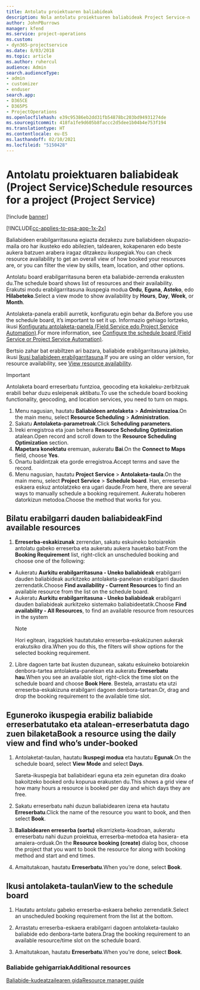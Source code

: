 ```yaml
---
title: Antolatu proiektuaren baliabideak
description: Nola antolatu proiektuaren baliabideak Project Service-n
author: JohnPBurrows
manager: kfend
ms.service: project-operations
ms.custom:
- dyn365-projectservice
ms.date: 8/03/2018
ms.topic: article
ms.author: ruhercul
audience: Admin
search.audienceType:
- admin
- customizer
- enduser
search.app:
- D365CE
- D365PS
- ProjectOperations
ms.openlocfilehash: e39c95386eb2dd31fb54878bc203bd94931274de
ms.sourcegitcommit: 418fa1fe9d605b8faccc2d5dee1b04b4e753f194
ms.translationtype: HT
ms.contentlocale: eu-ES
ms.lasthandoff: 02/10/2021
ms.locfileid: "5150428"
---
```

# <a name="schedule-resources-for-a-project-project-service"></a><span data-ttu-id="4d699-103">Antolatu proiektuaren baliabideak (Project Service)</span><span class="sxs-lookup"><span data-stu-id="4d699-103">Schedule resources for a project (Project Service)</span></span>

[!include [banner](../includes/psa-now-project-operations.md)]

[!INCLUDE[cc-applies-to-psa-app-1x-2x](../includes/cc-applies-to-psa-app-1x-2x.md)]

<span data-ttu-id="4d699-104">Baliabideen erabilgarritasuna egiazta dezakezu zure baliabideen okupazio-maila oro har ikusteko edo abilezien, taldearen, kokapenaren edo beste aukera batzuen arabera iragaz ditzakezu ikuspegiak.</span><span class="sxs-lookup"><span data-stu-id="4d699-104">You can check resource availability to get an overall view of how booked your resources are, or you can filter the view by skills, team, location, and other options.</span></span>  
  
<span data-ttu-id="4d699-105">Antolatu board erabilgarritasuna beren eta baliabide-zerrenda erakusten du.</span><span class="sxs-lookup"><span data-stu-id="4d699-105">The schedule board shows list of resources and their availability.</span></span> <span data-ttu-id="4d699-106">Erakutsi modu erabilgarritasuna ikuspegia modua **Ordu**, **Eguna**, **Asteko**, edo **Hilabeteko**.</span><span class="sxs-lookup"><span data-stu-id="4d699-106">Select a view mode to show availability by **Hours**, **Day**, **Week**, or **Month**.</span></span>  
  
<span data-ttu-id="4d699-107">Antolaketa-panela erabili aurretik, konfiguratu egin behar da.</span><span class="sxs-lookup"><span data-stu-id="4d699-107">Before you use the schedule board, it’s important to set it up.</span></span> <span data-ttu-id="4d699-108">Informazio gehiago lortzeko, ikusi [Konfiguratu antolaketa-panela (Field Service edo Project Service Automation)](https://docs.microsoft.com/dynamics365/field-service/configure-schedule-board).</span><span class="sxs-lookup"><span data-stu-id="4d699-108">For more information, see [Configure the schedule board (Field Service or Project Service Automation)](https://docs.microsoft.com/dynamics365/field-service/configure-schedule-board).</span></span>
  
<span data-ttu-id="4d699-109">Bertsio zahar bat erabiltzen ari bazara, baliabide erabilgarritasuna jakiteko, ikusi [Ikusi baliabideen erabilgarritasuna](../psa/view-resource-availability.md).</span><span class="sxs-lookup"><span data-stu-id="4d699-109">If you are using an older version, for resource availability, see [View resource availability](../psa/view-resource-availability.md).</span></span>  

> [!IMPORTANT]
>  <span data-ttu-id="4d699-110">Antolaketa board erreserbatu funtzioa, geocoding eta kokaleku-zerbitzuak erabili behar duzu esleipenak aktibatu.</span><span class="sxs-lookup"><span data-stu-id="4d699-110">To use the schedule board booking functionality, geocoding, and location services, you need to turn on maps.</span></span>  
> 
> 1. <span data-ttu-id="4d699-111">Menu nagusian, hautatu **Baliabideen antolaketa** > **Administrazioa**.</span><span class="sxs-lookup"><span data-stu-id="4d699-111">On the main menu, select **Resource Scheduling** > **Administration**.</span></span>  
> 2. <span data-ttu-id="4d699-112">Sakatu **Antolaketa-parametroak**.</span><span class="sxs-lookup"><span data-stu-id="4d699-112">Click **Scheduling parameters**.</span></span>  
> 3. <span data-ttu-id="4d699-113">Ireki erregistroa eta joan behera **Resource Scheduling Optimization** atalean.</span><span class="sxs-lookup"><span data-stu-id="4d699-113">Open record and scroll down to the **Resource Scheduling Optimization** section.</span></span>  
> 4. <span data-ttu-id="4d699-114">**Mapetara konektatu** eremuan, aukeratu **Bai**.</span><span class="sxs-lookup"><span data-stu-id="4d699-114">On the **Connect to Maps** field, choose **Yes**.</span></span>  
> 5. <span data-ttu-id="4d699-115">Onartu baldintzak eta gorde erregistroa.</span><span class="sxs-lookup"><span data-stu-id="4d699-115">Accept terms and save the record.</span></span>  
> 6. <span data-ttu-id="4d699-116">Menu nagusian, hautatu **Project Service** > **Antolaketa-taula**.</span><span class="sxs-lookup"><span data-stu-id="4d699-116">On the main menu, select **Project Service** > **Schedule board**.</span></span> <span data-ttu-id="4d699-117">Han, erreserba-eskaera eskuz antolatzeko era ugari daude.</span><span class="sxs-lookup"><span data-stu-id="4d699-117">From here, there are several ways to manually schedule a booking requirement.</span></span> <span data-ttu-id="4d699-118">Aukeratu hoberen datorkizun metodoa.</span><span class="sxs-lookup"><span data-stu-id="4d699-118">Choose the method that works for you.</span></span>
  
## <a name="find-available-resources"></a><span data-ttu-id="4d699-119">Bilatu erabilgarri dauden baliabideak</span><span class="sxs-lookup"><span data-stu-id="4d699-119">Find available resources</span></span>

1.  <span data-ttu-id="4d699-120">**Erreserba-eskakizunak** zerrendan, sakatu eskuineko botoiarekin antolatu gabeko erreserba eta aukeratu aukera hauetako bat:</span><span class="sxs-lookup"><span data-stu-id="4d699-120">From the **Booking Requirement** list, right-click an unscheduled booking and choose one of the following:</span></span>  
  
- <span data-ttu-id="4d699-121">Aukeratu **Aurkitu erabilgarritasuna - Uneko baliabideak** erabilgarri dauden baliabideak aurkitzeko antolaketa-panelean erabilgarri dauden zerrendatik.</span><span class="sxs-lookup"><span data-stu-id="4d699-121">Choose **Find availability - Current Resources** to find an available resource from the list on the schedule board.</span></span>  
- <span data-ttu-id="4d699-122">Aukeratu **Aurkitu erabilgarritasuna - Uneko baliabideak** erabilgarri dauden baliabideak aurkitzeko sistemako baliabideetatik.</span><span class="sxs-lookup"><span data-stu-id="4d699-122">Choose **Find availability - All Resources**, to find an available resource from resources in the system</span></span>  
   > [!NOTE]
   >  <span data-ttu-id="4d699-123">Hori egitean, iragazkiek hautatutako erreserba-eskakizunen aukerak erakutsiko dira.</span><span class="sxs-lookup"><span data-stu-id="4d699-123">When you do this, the filters will show options for the selected booking requirement.</span></span>  
  
2. <span data-ttu-id="4d699-124">Libre dagoen tarte bat ikusten duzunean, sakatu eskuineko botoiarekin denbora-tartea antolaketa-panelean eta aukeratu **Erreserbatu hau**.</span><span class="sxs-lookup"><span data-stu-id="4d699-124">When you see an available slot, right-click the time slot on the schedule board and choose **Book Here**.</span></span> <span data-ttu-id="4d699-125">Bestela, arrastatu eta utzi erreserba-eskakizuna erabilgarri dagoen denbora-tartean.</span><span class="sxs-lookup"><span data-stu-id="4d699-125">Or, drag and drop the booking requirement to the available time slot.</span></span>  
  

## <a name="book-a-resource-using-the-daily-view-and-find-whos-under-booked"></a><span data-ttu-id="4d699-126">Eguneroko ikuspegia erabiliz baliabide erreserbatutako eta atalean-erreserbatuta dago zuen bilaketa</span><span class="sxs-lookup"><span data-stu-id="4d699-126">Book a resource using the daily view and find who’s under-booked</span></span>
  
1.  <span data-ttu-id="4d699-127">Antolaketat-taulan, hautatu **Ikuspegi modua** eta hautatu **Egunak**.</span><span class="sxs-lookup"><span data-stu-id="4d699-127">On the schedule board, select **View Mode** and select **Days**.</span></span>  
  
    <span data-ttu-id="4d699-128">Sareta-ikuspegia bat baliabideari eguna eta zein egunetan dira doako bakoitzeko booked ordu kopurua erakusten du.</span><span class="sxs-lookup"><span data-stu-id="4d699-128">This shows a grid view of how many hours a resource is booked per day and which days they are free.</span></span>  
  
2.  <span data-ttu-id="4d699-129">Sakatu erreserbatu nahi duzun baliabidearen izena eta hautatu **Erreserbatu**.</span><span class="sxs-lookup"><span data-stu-id="4d699-129">Click the name of the resource you want to book, and then select **Book**.</span></span>  
  
3.  <span data-ttu-id="4d699-130">**Baliabidearen erreserba (sortu)** elkarrizketa-koadroan, aukeratu erreserbatu nahi duzun proiektua, erreserba-metodoa eta hasiera- eta amaiera-orduak.</span><span class="sxs-lookup"><span data-stu-id="4d699-130">On the **Resource booking (create)** dialog box, choose the project that you want to book the resource for along with booking method and start and end times.</span></span>  
  
4.  <span data-ttu-id="4d699-131">Amaitutakoan, hautatu **Erreserbatu**.</span><span class="sxs-lookup"><span data-stu-id="4d699-131">When you’re done, select **Book**.</span></span>  
  
## <a name="view-to-the-schedule-board"></a><span data-ttu-id="4d699-132">Ikusi antolaketa-taulan</span><span class="sxs-lookup"><span data-stu-id="4d699-132">View to the schedule board</span></span>
  
1.  <span data-ttu-id="4d699-133">Hautatu antolatu gabeko erreserba-eskaera beheko zerrendatik.</span><span class="sxs-lookup"><span data-stu-id="4d699-133">Select an unscheduled booking requirement from the list at the bottom.</span></span>  
  
2.  <span data-ttu-id="4d699-134">Arrastatu erreserba-eskaera erabilgarri dagoen antolaketa-taulako baliabide edo denbora-tarte batera.</span><span class="sxs-lookup"><span data-stu-id="4d699-134">Drag the booking requirement to an available resource/time slot on the schedule board.</span></span>  
  
3.  <span data-ttu-id="4d699-135">Amaitutakoan, hautatu **Erreserbatu**.</span><span class="sxs-lookup"><span data-stu-id="4d699-135">When you're done, select **Book**.</span></span>  
  
### <a name="additional-resources"></a><span data-ttu-id="4d699-136">Baliabide gehigarriak</span><span class="sxs-lookup"><span data-stu-id="4d699-136">Additional resources</span></span>  
 [<span data-ttu-id="4d699-137">Baliabide-kudeatzailearen gida</span><span class="sxs-lookup"><span data-stu-id="4d699-137">Resource manager guide</span></span>](../psa/resource-manager-guide.md)
